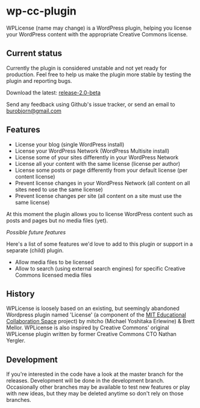 wp-cc-plugin
============

WPLicense (name may change) is a WordPress plugin, helping you license your WordPress content with the appropriate Creative Commons license. 

## Current status
Currently the plugin is considered unstable and not yet ready for production. 
Feel free to help us make the plugin more stable by testing the plugin and reporting bugs.

Download the latest:
[release-2.0-beta](https://github.com/tarmot/wp-cc-plugin/releases/tag/release-2.0-beta)

Send any feedback using Github's issue tracker, or send an email to burobjorn@gmail.com

## Features 
- License your blog (single WordPress install)
- License your WordPress Network (WordPress Multisite install)
- License some of your sites differently in your WordPress Network
- License all your content with the same license (license per author)
- License some posts or page differently from your default license (per content license) 
- Prevent license changes in your WordPress Network (all content on all sites need to use the same license)
- Prevent license changes per site (all content on a site must use the same license) 

At this moment the plugin allows you to license WordPress content such as posts and pages but no media files (yet).

*Possible future features*

Here's a list of some features we'd love to add to this plugin or support in a separate (child) plugin. 

- Allow media files to be licensed 
- Allow to search (using external search engines) for specific Creative Commons licensed media files 

## History 
WPLicense is loosely based on an existing, but seemingly abandoned Wordpress plugin named 'License' (a component of the [MIT Educational Collaboration Space](http://ecs.mit.edu) project) 
by mitcho (Michael Yoshitaka Erlewine) & Brett Mellor. WPLicense is also inspired by Creative Commons' original WPLicense plugin written by former Creative Commons CTO Nathan Yergler.    


## Development
If you're interested in the code have a look at the master branch for the releases. Development will be done in the development branch. 
Occasionally other branches may be available to test new features or play with new ideas, but they may be deleted anytime so don't rely on those branches.  
